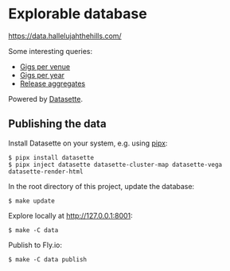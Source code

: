 # Explorable database

<https://data.hallelujahthehills.com/>

Some interesting queries:

- [Gigs per venue](https://data.hallelujahthehills.com/hth?sql=select%0D%0Av.name+as+venue%2C%0D%0Av.city%2C%0D%0Acount%28g.id%29+as+gigs%2C%0D%0Amin%28g.date%29+as+first_show%2C%0D%0Amax%28g.date%29+as+last_show%2C%0D%0Av.latitude%2C%0D%0Av.longitude%0D%0Afrom+shows_gig+as+g%0D%0Ajoin+shows_venue+as+v+on+g.venue_id+%3D+v.id%0D%0Awhere+v.longitude+%3C+-70%0D%0Agroup+by+v.id%0D%0Aorder+by+gigs+desc%2C+last_show+desc)
- [Gigs per year](https://data.hallelujahthehills.com/hth?sql=select%0D%0Astrftime%28%27%25Y%27%2C+date%29+as+year%2C%0D%0Acount%28id%29+as+gigs%0D%0Afrom+shows_gig%0D%0Agroup+by+year#g.mark=bar&g.x_column=year&g.x_type=ordinal&g.y_column=gigs&g.y_type=quantitative)
- [Release aggregates](https://data.hallelujahthehills.com/hth?sql=select%0D%0A++r.title%2C%0D%0A++strftime(%27%25Y%27%2C+r.date)+as+year%2C%0D%0A++count(distinct+s.id)+as+tracks%2C%0D%0A++count(distinct+v.id)+as+videos%2C%0D%0A++count(distinct+p.id)+as+press%0D%0Afrom%0D%0A++music_release+as+r%0D%0A++join+music_song+as+s+on+s.release_id+%3D+r.id%0D%0A++join+music_video+as+v+on+v.release_id+%3D+r.id%0D%0A++join+music_press+as+p+on+p.release_id+%3D+r.id%0D%0Agroup+by%0D%0A++r.id%0D%0Aorder+by%0D%0A++r.date+desc%0D%0A)

Powered by [Datasette](https://datasette.readthedocs.io/en/stable/).

## Publishing the data

Install Datasette on your system, e.g. using [pipx](https://pipxproject.github.io/pipx/):

```
$ pipx install datasette
$ pipx inject datasette datasette-cluster-map datasette-vega datasette-render-html
```

In the root directory of this project, update the database:

```
$ make update
```

Explore locally at <http://127.0.0.1:8001>:

```
$ make -C data
```

Publish to Fly.io:

```
$ make -C data publish
```
